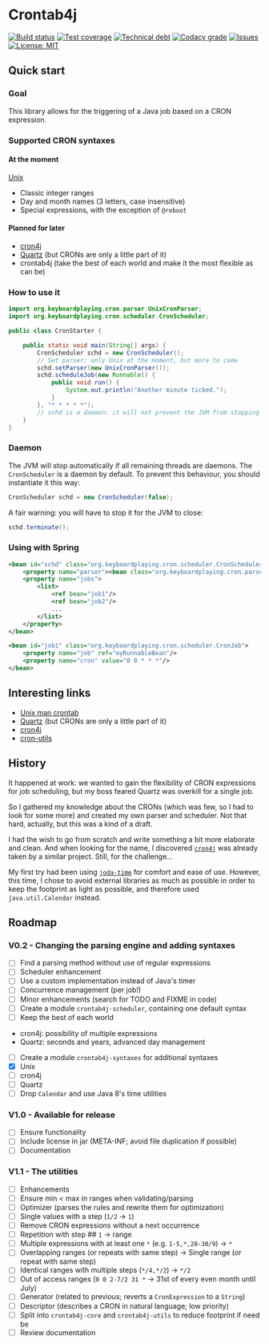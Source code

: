 # Crontab4j

[travis-badge]: https://img.shields.io/travis/cyChop/crontab4j.svg
[travis]: https://travis-ci.org/cyChop/crontab4j
[sonarc-badge]: https://img.shields.io/sonar/https/sonarqube.com/org.keyboardplaying:crontab4j/coverage.svg
[sonarc]: https://sonarqube.com/overview/coverage?id=org.keyboardplaying:crontab4j
[sonarq-badge]: https://img.shields.io/sonar/https/sonarqube.com/org.keyboardplaying:crontab4j/tech_debt.svg
[sonarq]: https://sonarqube.com/overview/debt?id=org.keyboardplaying:crontab4j
[codacy-badge]: https://img.shields.io/codacy/grade/727c69a110224dc9800cef0062d107de.svg
[codacy]: https://www.codacy.com/app/cyrille-chopelet/crontab4j
[issues-badge]: https://img.shields.io/github/issues-raw/cyChop/crontab4j.svg
[issues]: https://github.com/cyChop/crontab4j/issues
[waffle]: https://waffle.io/cyChop/crontab4j
[licens-badge]: https://img.shields.io/github/license/cyChop/crontab4j.svg
[licens]: https://opensource.org/licenses/MIT

[![Build status][travis-badge]][travis]
[![Test coverage][sonarc-badge]][sonarc]
[![Technical debt][sonarq-badge]][sonarq]
[![Codacy grade][codacy-badge]][codacy]
[![Issues][issues-badge]][waffle]
[![License: MIT][licens-badge]][licens]

[url-cron-unix]: http://www.unix.com/man-page/linux/5/crontab/
[url-cron-cron4j]: http://www.sauronsoftware.it/projects/cron4j/
[url-cron-utils]: https://github.com/jmrozanec/cron-utils
[url-cron-quartz]: http://quartz-scheduler.org/
[url-joda-time]: http://www.joda.org/joda-time/

## Quick start

### Goal

This library allows for the triggering of a Java job based on a CRON expression.

### Supported CRON syntaxes

#### At the moment

[Unix][url-cron-unix]
* Classic integer ranges
* Day and month names (3 letters, case insensitive)
* Special expressions, with the exception of `@reboot`

#### Planned for later

* [cron4j][url-cron-cron4j]
* [Quartz][url-cron-quartz] (but CRONs are only a little part of it)
* crontab4j (take the best of each world and make it the most flexible as can be)

### How to use it

```java
import org.keyboardplaying.cron.parser.UnixCronParser;
import org.keyboardplaying.cron.scheduler.CronScheduler;

public class CronStarter {

    public static void main(String[] args) {
        CronScheduler schd = new CronScheduler();
        // Set parser: only Unix at the moment, but more to come
        schd.setParser(new UnixCronParser());
        schd.scheduleJob(new Runnable() {
            public void run() {
                System.out.println("Another minute ticked.");
            }
        }, "* * * * *");
        // schd is a daemon: it will not prevent the JVM from stopping
    }
}
```

### Daemon

The JVM will stop automatically if all remaining threads are daemons. The `CronScheduler` is a daemon
by default. To prevent this behaviour, you should instantiate it this way:

```java
CronScheduler schd = new CronScheduler(false);
```

A fair warning: you will have to stop it for the JVM to close:

```java
schd.terminate();
```

### Using with Spring

```xml
<bean id="schd" class="org.keyboardplaying.cron.scheduler.CronScheduler">
    <property name="parser"><bean class="org.keyboardplaying.cron.parser.UnixCronParser"/></property>
    <property name="jobs">
        <list>
            <ref bean="job1"/>
            <ref bean="job2"/>
            ...
        </list>
    </property>
</bean>

<bean id="job1" class="org.keyboardplaying.cron.scheduler.CronJob">
    <property name="job" ref="myRunnableBean"/>
    <property name="cron" value="0 0 * * *"/>
</bean>
```

## Interesting links

* [Unix man crontab][url-cron-unix]
* [Quartz][url-cron-quartz] (but CRONs are only a little part of it)
* [cron4j][url-cron-cron4j]
* [cron-utils][url-cron-utils]

## History

It happened at work: we wanted to gain the flexibility of CRON expressions for job scheduling, but
my boss feared Quartz was overkill for a single job.

So I gathered my knowledge about the CRONs (which was few, so I had to look for some more) and
created my own parser and scheduler. Not that hard, actually, but this was a kind of a draft.

I had the wish to go from scratch and write something a bit more elaborate and clean. And when
looking for the name, I discovered [`cron4j`][url-cron-cron4j] was already taken by a similar project. Still,
for the challenge...

My first try had been using [`joda-time`][url-joda-time] for comfort and ease of use. However, this time, I
chose to avoid external libraries as much as possible in order to keep the footprint as light as
possible, and therefore used `java.util.Calendar` instead.

## Roadmap

### V0.2 - Changing the parsing engine and adding syntaxes

* [ ] Find a parsing method without use of regular expressions
* [ ] Scheduler enhancement
 * [ ] Use a custom implementation instead of Java's timer
 * [ ] Concurrence management (per job!)
* [ ] Minor enhancements (search for TODO and FIXME in code)
* [ ] Create a module `crontab4j-scheduler`, containing one default syntax
 * [ ] Keep the best of each world
  * cron4j: possibility of multiple expressions
  * Quartz: seconds and years, advanced day management
* [ ] Create a module `crontab4j-syntaxes` for additional syntaxes
 * [x] Unix
 * [ ] cron4j
 * [ ] Quartz
* [ ] Drop `Calendar` and use Java 8's time utilities

### V1.0 - Available for release

* [ ] Ensure functionality
* [ ] Include license in jar (META-INF; avoid file duplication if possible)
* [ ] Documentation

### V1.1 - The utilities

* [ ] Enhancements
 * [ ] Ensure min < max in ranges when validating/parsing
* [ ] Optimizer (parses the rules and rewrite them for optimization)
 * [ ] Single values with a step (`1/2` -> `1`)
 * [ ] Remove CRON expressions without a next occurrence
 * [ ] Repetition with step ## `1` -> range
 * [ ] Multiple expressions with at least one `*` (e.g. `1-5,*,20-30/9`) -> `*`
 * [ ] Overlapping ranges (or repeats with same step) -> Single range (or repeat with same step)
 * [ ] Identical ranges with multiple steps (`*/4,*/2`) -> `*/2`
 * [ ] Out of access ranges (`0 0 2-7/2 31 *` -> 31st of every even month until July)
* [ ] Generator (related to previous; reverts a `CronExpression` to a `String`)
* [ ] Descriptor (describes a CRON in natural language; low priority)
* [ ] Split into `crontab4j-core` and `crontab4j-utils` to reduce footprint if need be
* [ ] Review documentation
